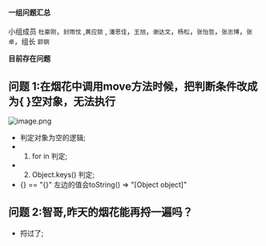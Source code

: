 #### 一组问题汇总

小组成员 `杜豪刚`，`封雨忱` ,`黄应锁` , `潘思佳`，`王旭`，`谢达文`，`杨松`，`张怡哲`，`张志博`，`张卓`，组长 `郭钢`

**目前存在问题**

## 问题 1:在烟花中调用move方法时候，把判断条件改成为{ }空对象，无法执行
![image.png](https://upload-images.jianshu.io/upload_images/18300474-41eb5ac96adaefa0.png?imageMogr2/auto-orient/strip%7CimageView2/2/w/1240)
* 判定对象为空的逻辑;  
* 1. for in 判定;
* 2. Object.keys() 判定;
* {} == "{}" 左边的值会toString()  => "[Object object]"

## 问题 2:智哥,昨天的烟花能再捋一遍吗？

* 捋过了;